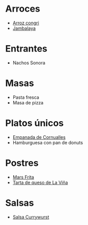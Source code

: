 # Arroces
* [Arroz congri](https://github.com/gwannon/Recetas/blob/main/Arroces/ArrozCongri.md)
* [Jambalaya](https://github.com/gwannon/Recetas/blob/main/Arroces/Jambalaya.md)
# Entrantes
* Nachos Sonora 
# Masas
* Pasta fresca
* Masa de pizza
# Platos únicos
* [Empanada de Cornualles](https://github.com/gwannon/Recetas/blob/main/PlatosUnicos/EmpanadaDeCornualles.md)
* Hamburguesa con pan de donuts
# Postres
* [Mars Frita](https://github.com/gwannon/Recetas/blob/main/Postres/MarsFrita.md)
* [Tarta de queso de La Viña](https://github.com/gwannon/Recetas/blob/main/Postres/TartaDeQuesoDeLaVi%C3%B1aEnAirFryer.md)
# Salsas
* [Salsa Currywurst](https://github.com/gwannon/Recetas/blob/main/Salsas/SalsaCurrywurst.md)
